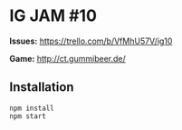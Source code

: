 # IG JAM #10

**Issues:** https://trello.com/b/VfMhU57V/ig10

**Game:** http://ct.gummibeer.de/

## Installation

```
npm install
npm start
```
